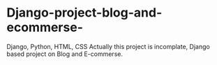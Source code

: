 # Django-project-blog-and-ecommerse-
Django, Python, HTML, CSS
Actually this project is incomplate, Django based project on Blog and E-commerse.
